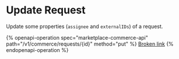 # Update Request

Update some properties (`assignee` and `externalIDs`) of a request.

{% openapi-operation spec="marketplace-commerce-api" path="/v1/commerce/requests/{id}" method="put" %}
[Broken link](broken-reference)
{% endopenapi-operation %}
